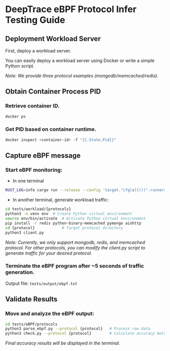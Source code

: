 # DeepTrace eBPF Protocol Infer Testing Guide

## Deployment Workload Server

First, deploy a workload server.

You can easily deploy a workload server using Docker or write a simple Python script.

_Note: We provide three protocol examples (mongodb/memcached/redis)._

## Obtain Container Process PID

### Retrieve container ID.
```bash
docker ps
```

### Get PID based on container runtime.

```bash
docker inspect <container-id> -f "{{.State.Pid}}"
```

## Capture eBPF message
### Start eBPF monitoring:
-  In one terminal
```bash
RUST_LOG=info cargo run --release --config 'target."cfg(all())".runner="sudo -E"' -- --pids <PID>
```
- In another terminal, generate workload traffic:
```bash
cd tests/workload/{protocols}
python3 -m venv env  # Create Python virtual environment
source env/bin/activate  # Activate Python virtual environment
pip install -r redis python-binary-memcached pymongo aiohttp
cd {protocol}            # Target protocol directory
python3 client.py
```

_Note: Currently, we only support mongodb, redis, and memcached protocol. For other protocols, you can modify the client.py script to generate traffic for your desired protocol._

### Terminate the eBPF program after ~5 seconds of traffic generation. 

Output file: `tests/output/ebpf.txt`

## Validate Results
### Move and analyze the eBPF output:
```bash
cd tests/eBPF/protocols
python3 parse_ebpf.py --protocol {protocol}   # Process raw data
python3 check.py --protocol {protocol}        # Calculate accuracy metrics
```
_Final accuracy results will be displayed in the terminal._
